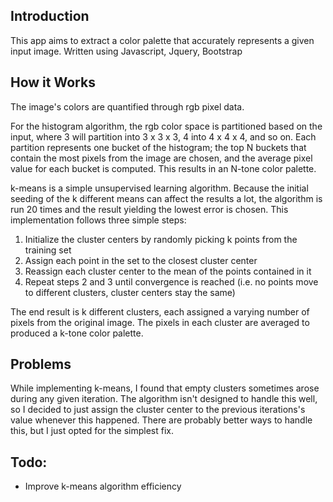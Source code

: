 ## Introduction
This app aims to extract a color palette that accurately represents a given input image.
Written using Javascript, Jquery, Bootstrap

## How it Works
The image's colors are quantified through rgb pixel data.

For the histogram algorithm, the rgb color space is partitioned based on the input, where 3 will partition into 3 x 3 x 3, 4 into 4 x 4 x 4, and so on. Each partition represents one bucket of the histogram; the top N buckets that contain the most pixels from the image are chosen, and the average pixel value for each bucket is computed. This results in an N-tone color palette.

k-means is a simple unsupervised learning algorithm. Because the initial seeding of the k different means can affect the results a lot, the algorithm is run 20 times and the result yielding the lowest error is chosen. This implementation follows three simple steps:

1. Initialize the cluster centers by randomly picking k points from the training set
2. Assign each point in the set to the closest cluster center
3. Reassign each cluster center to the mean of the points contained in it
4. Repeat steps 2 and 3 until convergence is reached (i.e. no points move to different clusters, cluster centers stay the same)

The end result is k different clusters, each assigned a varying number of pixels from the original image. The pixels in each cluster are averaged to produced a k-tone color palette.

## Problems
While implementing k-means, I found that empty clusters sometimes arose during any given iteration. The algorithm isn't designed to handle this well, so I decided to just assign the cluster center to the previous iterations's value whenever this happened. There are probably better ways to handle this, but I just opted for the simplest fix.

## Todo:
- Improve k-means algorithm efficiency

